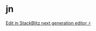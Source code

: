 # jn

[Edit in StackBlitz next generation editor ⚡️](https://stackblitz.com/~/github.com/josejmizrahi/jn)